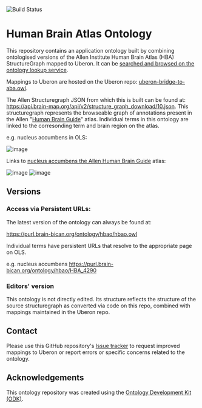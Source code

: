 
![Build Status](https://github.com/hkir-dev/human_brain_atlas_ontology/workflows/CI/badge.svg)

# Human Brain Atlas Ontology

This repository contains an application ontology built by combining ontologised versions of the Allen Institute Human Brain Atlas (HBA) StructureGraph mapped to Uberon.   It can be [searched and browsed on the ontology lookup service](https://www.ebi.ac.uk/ols4/ontologies/hba).

Mappings to Uberon are hosted on the Uberon repo: [uberon-bridge-to-aba.owl](https://raw.githubusercontent.com/obophenotype/uberon/master/src/ontology/bridge/uberon-bridge-to-aba.owl).

The Allen Structuregraph JSON from which this is built can be found at: https://api.brain-map.org/api/v2/structure_graph_download/10.json. This structuregraph represents the browseable graph of annotations present in the Allen "[Human Brain Guide](https://atlas.brain-map.org/atlas?atlas=265297125)" atlas. Individual terms in this ontology are linked to the corresonding term and brain region on the atlas.

e.g. nucleus accumbens in OLS:

![image](https://github.com/user-attachments/assets/5e5bcc01-6209-4f07-b34c-076dd7e01b60)

Links to [nucleus accumbens the Allen Human Brain Guide](http://atlas.brain-map.org/atlas?atlas=265297125#structure=4290) atlas:

![image](https://github.com/user-attachments/assets/49e05513-29fd-4548-b950-162a4eb08334) ![image](https://github.com/user-attachments/assets/7f2c5a19-1875-4b53-af0d-8614b810b76b)




## Versions

### Access via Persistent URLs:

The latest version of the ontology can always be found at:

https://purl.brain-bican.org/ontology/hbao/hbao.owl

Individual terms have persistent URLs that resolve to the appropriate page on OLS.

e.g. nucleus accumbens https://purl.brain-bican.org/ontology/hbao/HBA_4290

### Editors' version

This ontology is not directly edited.  Its structure reflects the structure of the source structuregraph as converted via code on this repo, combined with mappings maintained in the Uberon repo.

## Contact

Please use this GitHub repository's [Issue tracker](https://github.com/brain-bican/human_brain_atlas_ontology/issues) to request improved mappings to Uberon or report errors or specific concerns related to the ontology.

## Acknowledgements

This ontology repository was created using the [Ontology Development Kit (ODK)](https://github.com/INCATools/ontology-development-kit).
